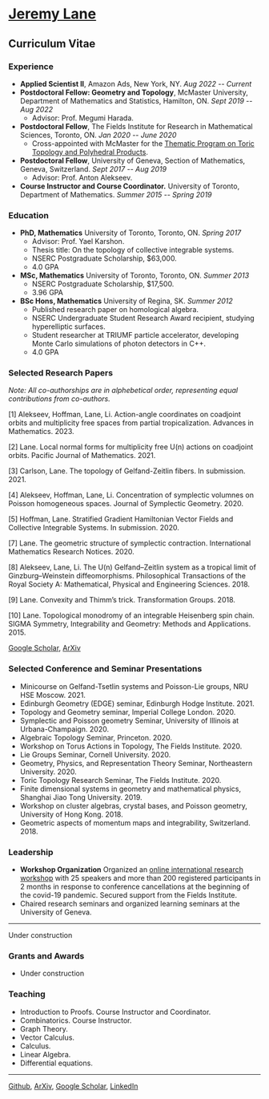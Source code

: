 # [Jeremy Lane](https://lanej5.github.io/)


## Curriculum Vitae


### Experience

- **Applied Scientist II**, Amazon Ads, New York, NY. *Aug 2022 -- Current*
- **Postdoctoral Fellow: Geometry and Topology**, McMaster University, Department of Mathematics and Statistics, Hamilton, ON. *Sept 2019 -- Aug 2022*
    - Advisor: Prof. Megumi Harada.
- **Postdoctoral Fellow**, The Fields Institute for Research in Mathematical Sciences, Toronto, ON. *Jan 2020 -- June 2020*
    - Cross-appointed with McMaster for the [Thematic Program on Toric Topology and Polyhedral Products](http://www.fields.utoronto.ca/activities/19-20/toric).
- **Postdoctoral Fellow**, University of Geneva, Section of Mathematics, Geneva, Switzerland. *Sept 2017 -- Aug 2019*
    - Advisor: Prof. Anton Alekseev.
- **Course Instructor and Course Coordinator.** University of Toronto, Department of Mathematics. *Summer 2015 -- Spring 2019*

### Education

- **PhD, Mathematics** University of Toronto, Toronto, ON. *Spring 2017*
    - Advisor: Prof. Yael Karshon. 
    - Thesis title: On the topology of collective integrable systems.
    - NSERC Postgraduate Scholarship, $63,000.
    - 4.0 GPA
- **MSc, Mathematics** University of Toronto, Toronto, ON. *Summer 2013*
    - NSERC Postgraduate Scholarship, $17,500.
    - 3.96 GPA
- **BSc Hons, Mathematics** University of Regina, SK. *Summer 2012*
    - Published research paper on homological algebra.
    - NSERC Undergraduate Student Research Award recipient, studying hyperelliptic surfaces.
    - Student researcher at TRIUMF particle accelerator, developing Monte Carlo simulations of photon detectors in C++.
    - 4.0 GPA

### Selected Research Papers

*Note: All co-authorships are in alphebetical order, representing equal contributions from co-authors.*

[1] Alekseev, Hoffman, Lane, Li. Action-angle coordinates on coadjoint orbits and multiplicity free spaces from partial tropicalization. Advances in Mathematics. 2023.

[2] Lane. Local normal forms for multiplicity free U(n) actions on coadjoint orbits. Pacific Journal of Mathematics. 2021.

[3] Carlson, Lane. The topology of Gelfand-Zeitlin fibers. In submission. 2021. 

[4] Alekseev, Hoffman, Lane, Li. Concentration of symplectic volumnes on Poisson homogeneous spaces. Journal of Symplectic Geometry. 2020.

[5] Hoffman, Lane. Stratified Gradient Hamiltonian Vector Fields and Collective Integrable Systems. In submission.
2020.

[7] Lane. The geometric structure of symplectic contraction. International Mathematics Research Notices. 2020.

[8] Alekseev, Lane, Li. The U(n) Gelfand–Zeitlin system as a tropical limit of Ginzburg–Weinstein diffeomorphisms. Philosophical Transactions of the Royal Society A: Mathematical, Physical and Engineering Sciences. 2018.

[9] Lane. Convexity and Thimm’s trick. Transformation Groups. 2018.

[10] Lane. Topological monodromy of an integrable Heisenberg spin chain. SIGMA Symmetry, Integrability and Geometry: Methods and Applications. 2015.

[Google Scholar](https://scholar.google.ca/citations?user=atcyxVwAAAAJ&hl=en), [ArXiv](https://arxiv.org/a/lane_j_2.html)


### Selected Conference and Seminar Presentations

- Minicourse on Gelfand-Tsetlin systems and Poisson-Lie groups, NRU HSE Moscow. 2021.
- Edinburgh Geometry (EDGE) seminar, Edinburgh Hodge Institute. 2021. 
- Topology and Geometry seminar, Imperial College London. 2020. 
- Symplectic and Poisson geometry Seminar, University of Illinois at Urbana-Champaign. 2020. 
- Algebraic Topology Seminar, Princeton. 2020.
- Workshop on Torus Actions in Topology, The Fields Institute. 2020.
- Lie Groups Seminar,  Cornell University. 2020.
- Geometry, Physics, and Representation Theory Seminar, Northeastern University. 2020.
- Toric Topology Research Seminar, The Fields Institute. 2020.
- Finite dimensional systems in geometry and mathematical physics, Shanghai Jiao Tong University. 2019.
- Workshop on cluster algebras, crystal bases, and Poisson geometry, University of Hong Kong. 2018.
- Geometric aspects of momentum maps and integrability, Switzerland. 2018.

### Leadership

- **Workshop Organization** Organized an [online international research workshop](http://www.fields.utoronto.ca/activities/19-20/lie-theory) with 25 speakers and more than 200 registered
participants in 2 months in response to conference cancellations at the beginning of the covid-19 pandemic. Secured support from the Fields Institute. 
- Chaired research seminars and organized learning seminars at the University of Geneva.

---

Under construction

### Grants and Awards

- Under construction

### Teaching

- Introduction to Proofs. Course Instructor and Coordinator. 
- Combinatorics. Course Instructor.
- Graph Theory.
- Vector Calculus. 
- Calculus.
- Linear Algebra. 
- Differential equations.

---

[Github](https://github.com/lanej5), [ArXiv](https://arxiv.org/a/lane_j_2.html), [Google Scholar](https://scholar.google.ca/citations?user=atcyxVwAAAAJ&hl=en), [LinkedIn](https://linkedin.com/in/lanej5)
